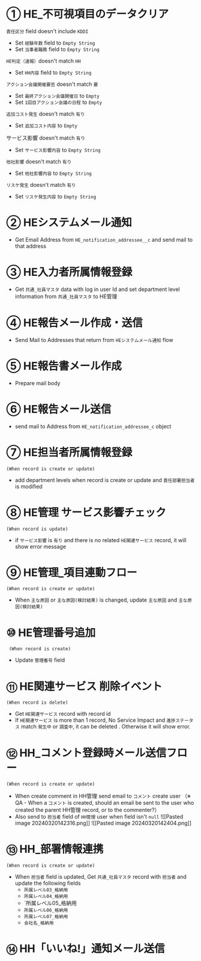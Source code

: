 # ➀ HE_不可視項目のデータクリア

`責任区分` field doesn't include `KDDI`
- Set `経験年数` field to `Empty String`
- Set `当事者職務` field to `Empty String`

`HE判定（速報）`doesn't match `HH`
- Set `HH内容` field to `Empty String`

`アクション会議開催要否` doesn't match `要`
- Set `最終アクション会議開催日` to `Empty`
- Set `1回目アクション会議の日程` to `Empty`

`追加コスト発生` doesn't match `有り`
- Set `追加コスト内容` to `Empty`

サービス影響 doesn't match `有り`
- Set `サービス影響内容` to `Empty String`

`他社影響` doesn't match `有り`
- Set `他社影響内容` to `Empty String`

`リスケ発生` doesn't match `有り`
- Set `リスケ発生内容` to `Empty String`

# ➁ HEシステムメール通知
 - Get Email Address from `HE_notification_addressee__c` and send mail to that address

# ➂ HE入力者所属情報登録
 - Get `共通_社員マスタ` data with log in user Id and set department level information from `共通_社員マスタ` to HE管理

# ➃ HE報告メール作成・送信
 - Send Mail to Addresses that return from `HEシステムメール通知` flow

# ⑤ HE報告書メール作成
 - Prepare mail body

# ⑥ HE報告メール送信
 - send mail to Address from `HE_notification_addressee_c` object

# ➆ HE担当者所属情報登録
	(When record is create or update)
 - add department levels when record is create or update and `責任部署担当者` is modified

# ➇ HE管理 サービス影響チェック
	(When record is update)
 - if `サービス影響` is `有り` and there is no related `HE関連サービス` record, it will show error message

# ➈ HE管理_項目連動フロー 
	(When record is create or update)
 - When `主な原因` or `主な原因(検討結果)` is changed, update `主な原因` and `主な原因(検討結果)`

# ⑩ HE管理番号追加
	 (When record is create)
 -  Update `管理番号` field

# ⑪ HE関連サービス 削除イベント
	(When record is delete)
 -  Get `HE関連サービス` record with record id
 -  If `HE関連サービス` is more than 1 record, No Service Impact and `進捗ステータス` match `発生中` or `調査中`, it can be deleted . Otherwise it will show error.

# ⑫ HH_コメント登録時メール送信フロー
	(When record is create or update)
 -  When create comment in HH管理 send email to `コメント` create user 
	 （※ QA - When a `コメント` is created, should an email be sent to the user who created the parent HH管理 record, or to the commenter?）
-  Also send to `担当者` field of `HH管理` user when field isn't `null` 
![[Pasted image 20240320142316.png]] ![[Pasted image 20240320142404.png]]

# ⑬ HH_部署情報連携
	(When record is create or update)
 -  When `担当者` field is updated, Get `共通_社員マスタ` record with `担当者` and update the following fields 
	 - `所属レベル03_格納用`
	 - `所属レべル04_格納用`
	 - `所属レベル05_格納用
	 - `所属レベル06_格納用`
	 - `所属レベル07_格納用`
	 - `会社名_格納用`

# ⑭ HH「いいね!」通知メール送信